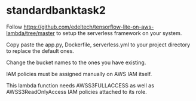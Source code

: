 # standardbanktask2

Follow https://github.com/edeltech/tensorflow-lite-on-aws-lambda/tree/master to setup the serverless framework on your system.

Copy paste the app.py, Dockerfile, serverless.yml to your project directory to replace the default ones.

Change the bucket names to the ones you have existing.

IAM policies must be assigned manually on AWS IAM itself.

This lambda function needs AWSS3FULLACCESS as well as AWSS3ReadOnlyAccess IAM policies attached to its role.
